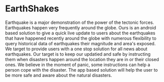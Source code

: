 # EarthShakes

Earthquake is a major demonstration of the power of the tectonic forces. Earthquakes happen very frequently around the globe. Ours is an android based solution to give a quick live update to users about the earthquakes that have happened recently around the globe with numerous flexibility to query historical data of earthquakes their magnitude and area's exposed. We target to provide users with a one stop solution for all news about earthquakes. Our target is to keep our updatied and safe by instructing them when disasters happen around the location they are in or their closed ones. We believe in the moment of panic, some instructions can help a person cope with the disaster. The app based solution will help the user to be more safe and aware about the natural disasters. 
